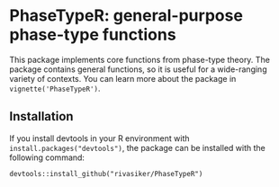 # PhaseTypeR: general-purpose phase-type functions

This package implements core functions from phase-type theory. The package contains general functions, so it is useful for a wide-ranging variety of contexts. You can learn more about the package in `vignette('PhaseTypeR')`.

## Installation

If you install devtools in your R environment with `install.packages("devtools")`, the package can be installed with the following command:

```
devtools::install_github("rivasiker/PhaseTypeR")
```

